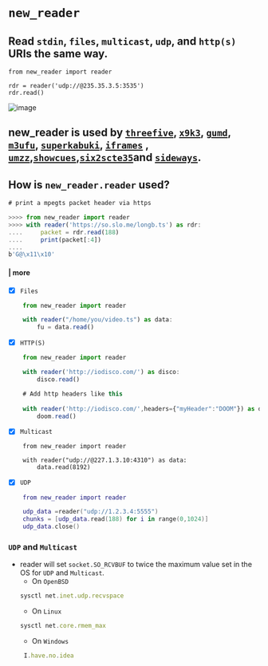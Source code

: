 # `new_reader` 
## Read `stdin`, `files`, `multicast`, `udp`, and `http(s)` URIs the same way.  
```python3
from new_reader import reader

rdr = reader('udp://@235.35.3.5:3535')
rdr.read()
```
  
  

![image](https://user-images.githubusercontent.com/52701496/205797792-aee34f1c-039c-427b-87f4-709c3b6a8aa2.png)

## new_reader is used by [`threefive`](https://github.com/futzu/threefive), [`x9k3`](https://github.com/futzu/x9k3), [`gumd`](https://github.com/futzu/gumd), [`m3ufu`](https://github.com/futzu/m3ufu), [`superkabuki`](https://github.com/futzu/superkabuki), [`iframes`](https://github.com/futzu/iframes) , [`umzz`](https://github.com/futzu/umzz),[`showcues`](https://github.com/futzu/showcues),[`six2scte35`](https://github.com/futzu/six2scte35)and [`sideways`](https://github.com/futzu/sideways).

 
 ## How is `new_reader.reader` used?
 ```js
 # print a mpegts packet header via https
 
>>>> from new_reader import reader
>>>> with reader('https://so.slo.me/longb.ts') as rdr:
....     packet = rdr.read(188)
....     print(packet[:4])
....     
b'G@\x11\x10'
```
           
 
#### | more

- [x] `Files`
```js
    from new_reader import reader

    with reader("/home/you/video.ts") as data:
        fu = data.read()
```
- [x] `HTTP(S)`
```js
    from new_reader import reader

    with reader('http://iodisco.com/') as disco:
        disco.read()

    # Add http headers like this 
    
    with reader('http://iodisco.com/',headers={"myHeader":"DOOM"}) as doom:
        doom.read()

```
- [x] `Multicast`
```smalltalk
    from new_reader import reader

    with reader("udp://@227.1.3.10:4310") as data:
        data.read(8192)
```
- [x] `UDP`
```lua
    from new_reader import reader

    udp_data =reader("udp://1.2.3.4:5555")
    chunks = [udp_data.read(188) for i in range(0,1024)]
    udp_data.close()
```
  ### `UDP` and `Multicast`
  * reader will set `socket.SO_RCVBUF` to twice the maximum value set in the OS for `UDP` and `Multicast`.
    * On `OpenBSD` 
    ```js
    sysctl net.inet.udp.recvspace
    ```
    * On `Linux`
    ```js
    sysctl net.core.rmem_max
    ```
    * On `Windows`
    ```js
     I.have.no.idea
    ```
   

